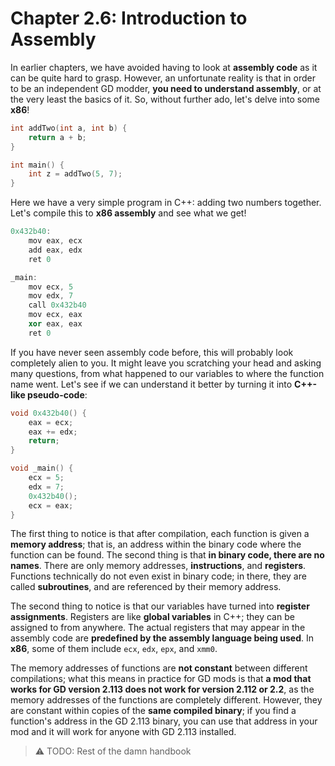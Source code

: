 # Chapter 2.6: Introduction to Assembly

In earlier chapters, we have avoided having to look at **assembly code** as it can be quite hard to grasp. However, an unfortunate reality is that in order to be an independent GD modder, **you need to understand assembly**, or at the very least the basics of it. So, without further ado, let's delve into some **x86**!

```cpp
int addTwo(int a, int b) {
    return a + b;
}

int main() {
    int z = addTwo(5, 7);
}
```
Here we have a very simple program in C++: adding two numbers together. Let's compile this to **x86 assembly** and see what we get!
```cpp
0x432b40:
    mov eax, ecx
    add eax, edx
    ret 0

_main:
    mov ecx, 5
    mov edx, 7
    call 0x432b40
    mov ecx, eax
    xor eax, eax
    ret 0
```

If you have never seen assembly code before, this will probably look completely alien to you. It might leave you scratching your head and asking many questions, from what happened to our variables to where the function name went. Let's see if we can understand it better by turning it into **C++-like pseudo-code**:
```cpp
void 0x432b40() {
    eax = ecx;
    eax += edx;
    return;
}

void _main() {
    ecx = 5;
    edx = 7;
    0x432b40();
    ecx = eax;
}
```

The first thing to notice is that after compilation, each function is given a **memory address**; that is, an address within the binary code where the function can be found. The second thing is that **in binary code, there are no names**. There are only memory addresses, **instructions**, and **registers**. Functions technically do not even exist in binary code; in there, they are called **subroutines**, and are referenced by their memory address.

The second thing to notice is that our variables have turned into **register assignments**. Registers are like **global variables** in C++; they can be assigned to from anywhere. The actual registers that may appear in the assembly code are **predefined by the assembly language being used**. In **x86**, some of them include `ecx`, `edx`, `epx`, and `xmm0`.

The memory addresses of functions are **not constant** between different compilations; what this means in practice for GD mods is that **a mod that works for GD version 2.113 does not work for version 2.112 or 2.2**, as the memory addresses of the functions are completely different. However, they are constant within copies of the **same compiled binary**; if you find a function's address in the GD 2.113 binary, you can use that address in your mod and it will work for anyone with GD 2.113 installed.

> :warning: TODO: Rest of the damn handbook
